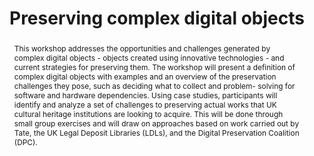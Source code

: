 ---
abstract: This workshop addresses the opportunities and challenges generated by complex
  digital objects - objects created using innovative technologies - and current strategies
  for preserving them. The workshop will present a definition of complex digital objects
  with examples and an overview of the preservation challenges they pose, such as
  deciding what to collect and problem- solving for software and hardware dependencies.
  Using case studies, participants will identify and analyze a set of challenges to
  preserving actual works that UK cultural heritage institutions are looking to acquire.
  This will be done through small group exercises and will draw on approaches based
  on work carried out by Tate, the UK Legal Deposit Libraries (LDLs), and the Digital
  Preservation Coalition (DPC).
creators:
- Thomson, Sara Day
- Falcao, Patricia
- Smith, Caylin
date: null
document_url: https://services.phaidra.univie.ac.at/api/object/o:1079914/download
grand_parent: iPRES
institutions: []
keywords: []
landing_page_url: https://phaidra.univie.ac.at/o:1079914
language: eng
layout: publication
license: CC BY 4.0 International
notes_url: null
parent: iPRES 2019
publication_type: paper
size: 136884
slides_url: null
source_name: iPRES
stream_url: null
title: 'Preserving complex digital objects '
year: 2019
---